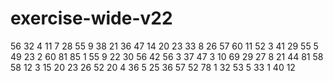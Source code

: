 # exercise-wide-v22
56
32
4
11
7
28
55
9
38
21
36
47
14
20
23
33
8
26
57
60
11
52
3
41
29
55
5
49
23
2
60
81
85
1
55
9
22
30
56
42
56
3
37
47
3
10
69
29
27
8
21
44
81
58
58
12
3
15
20
23
26
52
20
4
36
5
25
36
57
52
78
1
32
53
5
33
1
40
12
